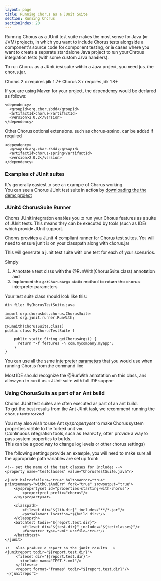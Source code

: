 ```yaml
---
layout: page
title: Running Chorus as a JUnit Suite
section: Running Chorus
sectionIndex: 20
---
```


Running Chorus as a JUnit test suite makes the most sense for Java (or JVM) projects, in which you want to include Chorus
 tests alongside a component's source code for component testing, or in cases where you want to create a separate standalone
 Java project to run your Chrous integration tests (with some custom Java handlers).

To run Chorus as a JUnit test suite within a Java project, you need just the chorus.jar. 

Chorus 2.x requires jdk 1.7+
Chorus 3.x requires jdk 1.8+

If you are using Maven for your project, the dependency would be declared as follows:

    <dependency>
      <groupId>org.chorusbdd</groupId>
      <artifactId>chorus</artifactId>
      <version>2.0.2</version>
    </dependency>
    
    
Other Chorus optional extensions, such as chorus-spring, can be added if required

    <dependency>
      <groupId>org.chorusbdd</groupId>
      <artifactId>chorus-spring</artifactId>
      <version>2.0.2</version>
    </dependency>


### Examples of JUnit suites 

It's generally easiest to see an example of Chorus working.  
You can see a Chorus JUnit test suite in action by [downloading the the demo project](https://github.com/Chorus-bdd/Chorus-demo)


### JUnit4 ChorusSuite Runner

Chorus JUnit integration enables you to run your Chorus features as a suite of JUnit tests.
This means they can be executed by tools (such as IDE) which provide JUnit support.  

Chorus provides a JUnit 4 compliant runner for Chorus test suites.
You will need to ensure junit is on your classpath along with chorus.jar


This will generate a junit test suite with one test for each of your scenarios.

Simply

1. Annotate a test class with the @RunWith(ChorusSuite.class) annotation and 
2. Implement the `getChorusArgs` static method to return the chorus interpreter parameters

Your test suite class should look like this:

    #in file: MyChorusTestSuite.java

	import org.chorusbdd.chorus.ChorusSuite;
	import org.junit.runner.RunWith;
	
	@RunWith(ChorusSuite.class)
	public class MyChorusTestSuite {
	
        public static String getChorusArgs() {
          return "-f features -h com.mycompany.myapp";
        }
	}

You can use all the same [interpreter parameters](/pages/RunningChorus/InterpreterParameters) that you would use when running Chorus from the command line

Most IDE should recognize the @RunWith annotation on this class, and allow you to run it as a JUnit suite with full IDE support.

### Using ChorusSuite as part of an Ant build

Chorus JUnit test suites are often executed as part of an ant build.  
To get the best results from the Ant JUnit task, we recommend running the chorus tests forked  

You may also wish to use Ant *syspropertyset* to make Chorus system properties visible to the forked unit vm.  
(Continuous integration tools, such as TeamCity, often provide a way to pass system properties to builds.  
This can be a good way to change log levels or other chorus settings)

The following settings provide an example, you will need to make sure all the appropriate path variables
are set up front:


    <!-- set the name of the test classes for includes -->
    <property name="testclasses" value="ChorusTestSuite.java"/>

    <junit haltonfailure="true" haltonerror="true" printsummary="withOutAndErr" fork="true" showoutput="true">
        <syspropertyset id="properties-starting-with-chorus">
            <propertyref prefix="chorus"/>
        </syspropertyset>
        
        <classpath>
            <fileset dir="${lib.dir}" includes="**/*.jar"/>
            <pathelement location="${build.dir}"/>
        </classpath>
        <batchtest todir="${report.test.dir}">
            <fileset dir="${test.dir}" includes="${testclasses}"/>
            <formatter type="xml" usefile="true"/>                
        </batchtest>
    </junit>
    
    <!-- also produce a report on the junit results -->
    <junitreport todir="${report.test.dir}">
         <fileset dir="${report.test.dir}">
           <include name="TEST-*.xml"/>
         </fileset>
         <report format="frames" todir="${report.test.dir}"/>
     </junitreport>

